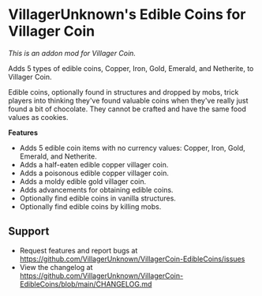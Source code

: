 # VillagerUnknown's Edible Coins for Villager Coin

_This is an addon mod for Villager Coin._

Adds 5 types of edible coins, Copper, Iron, Gold, Emerald, and Netherite, to Villager Coin.

Edible coins, optionally found in structures and dropped by mobs, trick players into thinking they've found valuable coins when they've really just found a bit of chocolate.
They cannot be crafted and have the same food values as cookies.

**Features**

* Adds 5 edible coin items with no currency values: Copper, Iron, Gold, Emerald, and Netherite.
* Adds a half-eaten edible copper villager coin.
* Adds a poisonous edible copper villager coin.
* Adds a moldy edible gold villager coin.
* Adds advancements for obtaining edible coins.
* Optionally find edible coins in vanilla structures.
* Optionally find edible coins by killing mobs.

## Support

* Request features and report bugs at https://github.com/VillagerUnknown/VillagerCoin-EdibleCoins/issues
* View the changelog at https://github.com/VillagerUnknown/VillagerCoin-EdibleCoins/blob/main/CHANGELOG.md